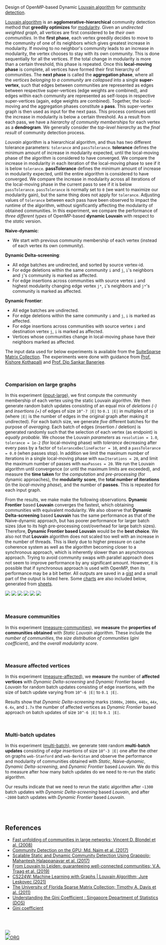 Design of OpenMP-based Dynamic [Louvain algorithm] for [community detection].

[Louvain algorithm] is an **agglomerative-hierarchical** community detection
method that **greedily optimizes** for [modularity]. Given an *undirected*
*weighted graph*, all vertices are first considered to be *their own*
*communities*. In the **first phase**, each vertex greedily decides to move to
the community of one of its neighbors which gives greatest increase in
modularity. If moving to no neighbor's community leads to an increase in
modularity, the vertex chooses to stay with its own community. This is done
sequentially for all the vertices. If the total change in modularity is more
than a certain threshold, this phase is repeated. Once this **local-moving**
**phase** is complete, all vertices have formed their first hierarchy of
communities. The **next phase** is called the **aggregation phase**, where all
the *vertices belonging to a community* are *collapsed* into a single
**super-vertex**, such that edges between communities are represented as edges
between respective super-vertices (edge weights are combined), and edges within
each community are represented as self-loops in respective super-vertices
(again, edge weights are combined). Together, the local-moving and the
aggregation phases constitute a **pass**. This super-vertex graph is then used
as input for the next pass. This process continues until the increase in
modularity is below a certain threshold. As a result from each pass, we have a
*hierarchy of community memberships* for each vertex as a **dendrogram**. We
generally consider the *top-level hierarchy* as the *final result* of community
detection process.

*Louvain* algorithm is a hierarchical algorithm, and thus has two different
tolerance parameters: `tolerance` and `passTolerance`. **tolerance** defines the
minimum amount of increase in modularity expected, until the local-moving phase
of the algorithm is considered to have converged. We compare the increase in
modularity in each iteration of the local-moving phase to see if it is below
`tolerance`. **passTolerance** defines the minimum amount of increase in
modularity expected, until the entire algorithm is considered to have converged.
We compare the increase in modularity across all iterations of the local-moving
phase in the current pass to see if it is below `passTolerance`. `passTolerance`
is normally set to `0` (we want to maximize our modularity gain), but the same
thing does not apply for `tolerance`. Adjusting values of `tolerance` between
each pass have been observed to impact the runtime of the algorithm, without
significantly affecting the modularity of obtained communities. In this
experiment, we compare the performance of *three different types* of OpenMP-based
**dynamic Louvain** with respect to the *static* version.

**Naive-dynamic**:
- We start with previous community membership of each vertex (instead of each vertex its own community).

**Dynamic Delta-screening**:
- All edge batches are undirected, and sorted by source vertex-id.
- For edge deletions within the same community `i` and `j`,
  `i`'s neighbors and `j`'s community is marked as affected.
- For edge insertions across communities with source vertex `i` and highest modularity changing edge vertex `j*`,
  `i`'s neighbors and `j*`'s community is marked as affected.

**Dynamic Frontier**:
- All edge batches are undirected.
- For edge deletions within the same community `i` and `j`,
  `i` is marked as affected.
- For edge insertions across communities with source vertex `i` and destination vertex `j`,
  `i` is marked as affected.
- Vertices whose communities change in local-moving phase have their neighbors marked as affected.

The input data used for below experiments is available from the [SuiteSparse Matrix Collection].
The experiments were done with guidance from [Prof. Kishore Kothapalli] and
[Prof. Dip Sankar Banerjee].

[Louvain algorithm]: https://en.wikipedia.org/wiki/Louvain_method
[community detection]: https://en.wikipedia.org/wiki/Community_search
[modularity]: https://en.wikipedia.org/wiki/Modularity_(networks)
[Prof. Dip Sankar Banerjee]: https://sites.google.com/site/dipsankarban/
[Prof. Kishore Kothapalli]: https://faculty.iiit.ac.in/~kkishore/
[SuiteSparse Matrix Collection]: https://sparse.tamu.edu

<br>


### Comparision on large graphs

In this experiment ([input-large]), we first compute the community membership of
each vertex using the static Louvain algorithm. We then generate random batch
updates consisting of an equal mix of *deletions (-)* and  *insertions (+)* of
edges of size `10^-7 |E|` to `0.1 |E|` in multiples of `10` (where `|E|` is the
number of edges in the original graph after making it undirected). For each
batch size, we generate *five* different batches for the purpose of *averaging*.
Each batch of edges (insertion / deletion) is generated randomly such that the
selection of each vertex (as endpoint) is *equally probable*. We choose the
Louvain *parameters* as `resolution = 1.0`, `tolerance = 1e-2` (for local-moving
phase) with *tolerance* decreasing after every pass by a factor of
`toleranceDeclineFactor = 10`, and a `passTolerance = 0.0` (when passes stop).
In addition we limit the maximum number of iterations in a single local-moving
phase with `maxIterations = 20`, and limit the maximum number of passes with
`maxPasses = 20`. We run the Louvain algorithm until convergence (or until the
maximum limits are exceeded), and measure the **time taken** for the
*computation* and *pre-processing* (for dynamic approaches), the **modularity**
**score**, the **total number of iterations** (in the *local-moving phase*), and
the number of **passes**. This is repeated for each input graph.

From the results, we make make the following observations. **Dynamic Frontier**
based **Louvain** converges the fastest, which obtaining communities with
equivalent modularity. We also observe that **Dynamic Delta-screening** based
**Louvain** has the same performance as that of the Naive-dynamic approach, but
has poorer performance for larger batch sizes (due to its high pre-processing
cost/overhead for large batch sizes). Therefore, **Dynamic Frontier based**
**Louvain** would be the **best choice**. We also not that **Louvain** algorithm
does not scaled too well with an increase in the number of threads. This is
likely due to higher pressure on cache coherence system as well as the algorithm
becoming closer to a synchronous approach, which is inherently slower than an
asynchronous approach. Trying to avoid community swaps with parallel approach
does not seem to improve performance by any significant amount. However, it is
possible that if synchronous approach is used with OpenMP, then its performance
may be a bit better. All outputs are saved in a [gist] and a small part of the
output is listed here. Some [charts] are also included below, generated from
[sheets].

[![](https://i.imgur.com/FDFFa4F.png)][sheetp]
[![](https://i.imgur.com/cb8M5dO.png)][sheetp]
[![](https://i.imgur.com/uls0R3W.png)][sheetp]
[![](https://i.imgur.com/SlWkSBc.png)][sheetp]
[![](https://i.imgur.com/goTmd1W.png)][sheetp]
[![](https://i.imgur.com/eW0rCWo.png)][sheetp]

[input-large]: https://github.com/puzzlef/louvain-communities-openmp-dynamic/tree/input-large
[gist]: https://gist.github.com/wolfram77/2d64f933f6524ba15ee7593f7e3b10f5
[charts]: https://imgur.com/a/Gbc8WgO
[sheets]: https://docs.google.com/spreadsheets/d/1F6Z-lWNDYynm6m2PTsIN_nxMu8Y9CrkIQagCU0Nr2LU/edit?usp=sharing
[sheetp]: https://docs.google.com/spreadsheets/d/e/2PACX-1vS5LH03ALzgcv6QNV9I9Wl1_000Vl9BNZKnMdF04d4qeG5dqQ60fFHL4xynG_8LnVFbsyaJAucWuen6/pubhtml

<br>


### Measure communities

In this experiment ([measure-communities]), we **measure** the **properties of**
**communities obtained** with *Static Louvain* algorithm. These include the
*number of communities*, the *size distribution of communities* (*gini*
*coefficient*), and the *overall modularity score*.

[measure-communities]: https://github.com/puzzlef/louvain-communities-openmp-dynamic/tree/measure-communities

<br>


### Measure affected vertices

In this experiment ([measure-affected]), we **measure** the number of **affected**
**vertices** with *Dynamic* *Delta-screening* and *Dynamic Frontier* based
*Louvain* for random batch updates consisting of edge insertions, with the size
of batch update varying from `10^-6 |E|` to `0.1 |E|`.

Results show that *Dynamic Delta-screening* marks `15000x`, `2000x`, `440x`,
`44x`, `6.4x`, and `1.7x` the number of affected vertices as *Dynamic Frontier*
based approach on batch updates of size `10^-6 |E|` to `0.1 |E|`.

[measure-affected]: https://github.com/puzzlef/louvain-communities-openmp-dynamic/tree/measure-affected

<br>


### Multi-batch updates

In this experiment ([multi-batch]), we generate `5000` random **multi-batch updates** consisting
of *edge insertions* of size `10^-3 |E|` one after the other on graphs
`web-Stanford` and `web-BerkStan` and observe the performance and modularity of
communities obtained with *Static*, *Naive-dynamic*, *Dynamic Delta-screening*,
and *Dynamic Frontier* based *Louvain*. We do this to measure after how many
batch updates do we need to re-run the static algorithm.

Our results indicate that we need to rerun the static algorithm after `~1300`
batch updates with *Dynamic Delta-screening* based *Louvain*, and after `~2800`
batch updates with *Dynamic Frontier* based *Louvain*.

[multi-batch]: https://github.com/puzzlef/louvain-communities-openmp-dynamic/tree/multi-batch

<br>
<br>


## References

- [Fast unfolding of communities in large networks; Vincent D. Blondel et al. (2008)](https://arxiv.org/abs/0803.0476)
- [Community Detection on the GPU; Md. Naim et al. (2017)](https://arxiv.org/abs/1305.2006)
- [Scalable Static and Dynamic Community Detection Using Grappolo; Mahantesh Halappanavar et al. (2017)](https://ieeexplore.ieee.org/document/8091047)
- [From Louvain to Leiden: guaranteeing well-connected communities; V.A. Traag et al. (2019)](https://www.nature.com/articles/s41598-019-41695-z)
- [CS224W: Machine Learning with Graphs | Louvain Algorithm; Jure Leskovec (2021)](https://www.youtube.com/watch?v=0zuiLBOIcsw)
- [The University of Florida Sparse Matrix Collection; Timothy A. Davis et al. (2011)](https://doi.org/10.1145/2049662.2049663)
- [Understanding the Gini Coefficient : Singapore Department of Statistics (DOS)](https://www.youtube.com/watch?v=BwSB__Ugo1s)
- [Gini coefficient](https://en.wikipedia.org/wiki/Gini_coefficient)

<br>
<br>


[![](https://i.imgur.com/UGB0g2L.jpg)](https://www.youtube.com/watch?v=pIF3wOet-zw)<br>
[![ORG](https://img.shields.io/badge/org-puzzlef-green?logo=Org)](https://puzzlef.github.io)
